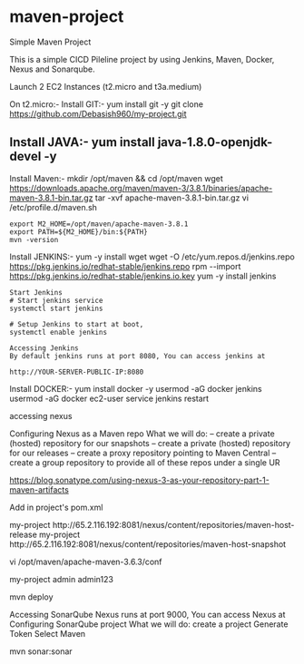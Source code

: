 # maven-project

Simple Maven Project

This is a simple CICD Pileline project by using Jenkins, Maven, Docker, Nexus and Sonarqube.

Launch 2 EC2 Instances (t2.micro and t3a.medium)

On t2.micro:-
Install GIT:- yum install git -y
	git clone https://github.com/Debasish960/my-project.git

Install JAVA:- yum install java-1.8.0-openjdk-devel -y
---------------------------------------------------


Install Maven:-
	mkdir /opt/maven && cd /opt/maven
	wget https://downloads.apache.org/maven/maven-3/3.8.1/binaries/apache-maven-3.8.1-bin.tar.gz
	tar -xvf apache-maven-3.8.1-bin.tar.gz
	vi /etc/profile.d/maven.sh

	export M2_HOME=/opt/maven/apache-maven-3.8.1
	export PATH=${M2_HOME}/bin:${PATH}
	mvn -version
  
  
  
  Install JENKINS:-
	yum -y install wget
	wget -O /etc/yum.repos.d/jenkins.repo https://pkg.jenkins.io/redhat-stable/jenkins.repo
	rpm --import https://pkg.jenkins.io/redhat-stable/jenkins.io.key
	yum -y install jenkins

	Start Jenkins
	# Start jenkins service
	systemctl start jenkins

	# Setup Jenkins to start at boot,
	systemctl enable jenkins

	Accessing Jenkins
	By default jenkins runs at port 8080, You can access jenkins at

	http://YOUR-SERVER-PUBLIC-IP:8080
  
  
  
  Install DOCKER:-
	yum install docker -y
	usermod -aG docker jenkins
	usermod -aG docker ec2-user
	service jenkins restart
  
  
  accessing nexus
  
  Configuring Nexus as a Maven repo
What we will do:
– create a private (hosted) repository for our snapshots
– create a private (hosted) repository for our releases
– create a proxy repository pointing to Maven Central
– create a group repository to provide all of these repos under a single UR

https://blog.sonatype.com/using-nexus-3-as-your-repository-part-1-maven-artifacts

Add in project's pom.xml

  <distributionManagement>
    <repository>
      <id>my-project</id>
      <url>http://65.2.116.192:8081/nexus/content/repositories/maven-host-release</url>
    </repository>
    <snapshotRepository>
      <id>my-project</id>
      <url>http://65.2.116.192:8081/nexus/content/repositories/maven-host-snapshot</url>
    </snapshotRepository>
  </distributionManagement>

vi /opt/maven/apache-maven-3.6.3/conf

<server>
  <id>my-project</id>
  <username>admin</username>
  <password>admin123</password>
</server>

mvn deploy
 
  
  Accessing SonarQube
Nexus runs at port 9000, You can access Nexus at 
Configuring SonarQube project
What we will do:
 create a project
 Generate Token
 Select Maven 
 
 mvn sonar:sonar 

